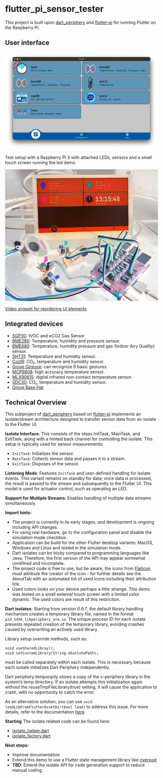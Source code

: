 # flutter_pi_sensor_tester

This project is built upon [dart_periphery](https://github.com/pezi/dart_periphery) and [flutter-pi](https://github.com/ardera/flutter-pi) for running Flutter on the 
Raspberry Pi.

## User interface 

![alt text](https://raw.githubusercontent.com/pezi/dart_periphery_img/main/flutter_sensor_tester.gif "Flutter Sensor Tester")

Test setup with a Raspberry Pi 3 with attached LEDs, sensors and a small touch screen running the 
led demo.

![alt text](https://github.com/pezi/dart_periphery_img/blob/main/touch_screen_small.jpg?raw=true "Touch screen")

[Video snippet for reordering UI elements](https://github.com/pezi/dart_periphery_img/raw/main/reoder.mp4)

## Integrated devices

* [SGP30](https://github.com/pezi/dart_periphery/blob/main/example/i2c_sgp30.dart): tVOC and eCO2 Gas Sensor
* [BME280](https://github.com/pezi/dart_periphery/blob/main/example/i2c_bme280.dart): Temperature, humidity and pressure sensor.
* [BME680](https://github.com/pezi/dart_periphery/blob/main/example/i2c_bme680.dart): Temperature, humidity pressure and gas (Indoor Airy Quality) sensor.
* [SHT31](https://github.com/pezi/dart_periphery/blob/main/example/i2c_sht31.dart): Temperature and humidity sensor. 
* [CozIR](https://github.com/pezi/dart_periphery/blob/main/example/serial_cozir.dart): CO₂, temperature and humidity sensor.
* [Grove Gesture](https://github.com/pezi/dart_periphery/blob/main/example/i2c_gesture_sensor.dart): can recognize 9 basic gestures.
* [MCP9808](https://github.com/pezi/dart_periphery/blob/main/example/i2c_mcp9808.dart): high accuracy temperature sensor.
* [MLX90615](https://github.com/pezi/dart_periphery/blob/main/example/i2c_mlx90615.dart): digital infrared non-contact temperature sensor.
* [SDC30](https://github.com/pezi/dart_periphery/blob/main/example/i2c_sdc30.dart): CO₂, temperature and humidity sensor.
* [Grove Base Hat](https://wiki.seeedstudio.com/Grove_Base_Hat_for_Raspberry_Pi/)

## Technical Overview

This subproject of [dart_periphery](https://pub.dev/packages/dart_periphery) based 
on [flutter-pi](https://github.com/ardera/flutter-pi) implements an isolate/stream architecture 
designed to transfer sensor data from an isolate to the Flutter UI. 

**Isolate Interface**: This consists of the steps InitTask, MainTask, and ExitTask, along with a 
limited back channel for controlling the isolate. This setup is typically used for sensor 
measurements:
* `InitTask`: Initializes the sensor.
* `MainTask`: Collects sensor data and passes it to a stream.
* `ExitTask`: Disposes of the sensor.

**Listening Mode**: Features `InitTask` and user-defined handling for isolate events. This variant 
remains on standby for data; once data is processed, the result is passed to the stream and 
subsequently to the Flutter UI. This model is used for actuator control, such as operating an LED.

**Support for Multiple Streams**: Enables handling of multiple data streams simultaneously.

**Import hints:**
* The project is currently in its early stages, and development is ongoing including API changes.
* For using real hardware, go to the configuration panel and disable the simulation mode checkbox.
* Application can be build for the other Flutter desktop variants: MacOS, Windows and Linux and 
tested in the simulation mode.
* Dart isolates can be tricky compared to programming languages like Java. Therefore, the first 
version of the API may appear somewhat unrefined and incomplete.
* The project code is free to use, but be aware, the icons from [Flaticon](https://www.flaticon.com) must attribute
the creator of the icon - for further details see the AboutTab with an automated list of used 
icons including their attribution link.
* Used colors looks on your device perhaps a little strange. This demo was tested on a small 
external touch screen with a limited color dynamic. The used colors are result of this restriction.

**Dart isolates:**
Starting from version *0.9.7*, the default library handling mechanism creates a temporary library
file, named in the format `pid_1456_libperiphery_arm.so`. The unique process ID for each isolate
prevents repeated creation of the temporary library, avoiding crashes caused by overwriting an
actively used library.

Library setup override methods, such as:

```
void useSharedLibray();
void setCustomLibrary(String absolutePath);
```

must be called separately within each isolate. This is necessary because each isolate initializes
Dart Periphery independently.

Dart periphery temporarily stores a copy of the c-periphery library in the system’s temp directory. 
If an isolate attempts this initialization again without the reuseTmpFileLibrary(true) setting, it 
will cause the application to crash, with no opportunity to catch the error. 

As an alternative solution, you can use
`void loadLibFromFlutterAssetDir(bool load)`  to address this issue.
For more details, refer to the documentation [here](https://github.com/pezi/dart_periphery?tab=readme-ov-file#flutter-pi).  

**Starting**
The isolate related code can be found here:

* [isolate_helper.dart](https://github.com/pezi/flutter-pi-sensor-tester/blob/main/lib/isolates/isolate_helper.dart)
* [isolate_factory.dart](https://github.com/pezi/flutter-pi-sensor-tester/blob/main/lib/isolates/isolate_factory.dart)


**Next steps:**
* Improve documentation
* Extend this demo to use a Flutter state management library like [riverpod](https://pub.dev/packages/riverpod)
* **TBD**: Extend the isolate API for code generation support to reduce manual coding. 
